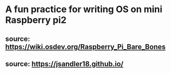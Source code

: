 # A fun practice for writing OS on mini Raspberry pi2

## source: https://wiki.osdev.org/Raspberry_Pi_Bare_Bones
## source: https://jsandler18.github.io/
